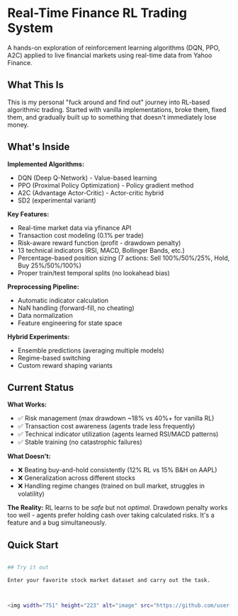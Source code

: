 # Real-Time Finance RL Trading System

A hands-on exploration of reinforcement learning algorithms (DQN, PPO, A2C) applied to live financial markets using real-time data from Yahoo Finance.

## What This Is

This is my personal "fuck around and find out" journey into RL-based algorithmic trading. Started with vanilla implementations, broke them, fixed them, and gradually built up to something that doesn't immediately lose money.

## What's Inside

**Implemented Algorithms:**
- DQN (Deep Q-Network) - Value-based learning
- PPO (Proximal Policy Optimization) - Policy gradient method
- A2C (Advantage Actor-Critic) - Actor-critic hybrid
- SD2 (experimental variant)

**Key Features:**
- Real-time market data via yfinance API
- Transaction cost modeling (0.1% per trade)
- Risk-aware reward function (profit - drawdown penalty)
- 13 technical indicators (RSI, MACD, Bollinger Bands, etc.)
- Percentage-based position sizing (7 actions: Sell 100%/50%/25%, Hold, Buy 25%/50%/100%)
- Proper train/test temporal splits (no lookahead bias)

**Preprocessing Pipeline:**
- Automatic indicator calculation
- NaN handling (forward-fill, no cheating)
- Data normalization
- Feature engineering for state space

**Hybrid Experiments:**
- Ensemble predictions (averaging multiple models)
- Regime-based switching
- Custom reward shaping variants

## Current Status

**What Works:**
- ✅ Risk management (max drawdown ~18% vs 40%+ for vanilla RL)
- ✅ Transaction cost awareness (agents trade less frequently)
- ✅ Technical indicator utilization (agents learned RSI/MACD patterns)
- ✅ Stable training (no catastrophic failures)

**What Doesn't:**
- ❌ Beating buy-and-hold consistently (12% RL vs 15% B&H on AAPL)
- ❌ Generalization across different stocks
- ❌ Handling regime changes (trained on bull market, struggles in volatility)

**The Reality:**
RL learns to be *safe* but not *optimal*. Drawdown penalty works too well - agents prefer holding cash over taking calculated risks. It's a feature and a bug simultaneously.

## Quick Start
```bash

## Try it out

Enter your favorite stock market dataset and carry out the task.



<img width="751" height="223" alt="image" src="https://github.com/user-attachments/assets/03eaa718-c9e0-463b-a371-5291c7a43505" />
